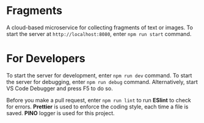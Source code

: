 # Fragments

A cloud-based microservice for collecting fragments of text or images.
To start the server at `http://localhost:8080`, enter `npm run start` command.

# For Developers

To start the server for development, enter `npm run dev` command.
To start the server for debugging, enter `npm run debug` command. Alternatively, start VS Code Debugger and press F5 to do so.

Before you make a pull request, enter `npm run lint` to run **ESlint** to check for errors.
**Prettier** is used to enforce the coding style, each time a file is saved.
**PINO** logger is used for this project.
